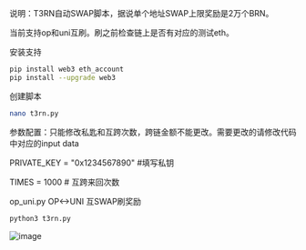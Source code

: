 说明：T3RN自动SWAP脚本，据说单个地址SWAP上限奖励是2万个BRN。

当前支持op和uni互刷。刷之前检查链上是否有对应的测试eth。

安装支持
```bash
pip install web3 eth_account
pip install --upgrade web3
```
创建脚本
```bash
nano t3rn.py
```
参数配置：只能修改私匙和互跨次数，跨链金额不能更改。需要更改的请修改代码中对应的input data

PRIVATE_KEY = "0x1234567890" #填写私钥

TIMES = 1000 # 互跨来回次数


op_uni.py OP<->UNI 互SWAP刷奖励

```bash
python3 t3rn.py
```

![image](https://github.com/user-attachments/assets/f6d2c6e0-d213-48c0-8514-83c7cc217d9a)
